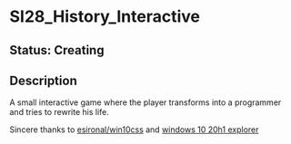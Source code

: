 # SI28_History_Interactive

## Status: Creating

## Description
  A small interactive game where the player transforms into a programmer and tries to rewrite his life.

Sincere thanks to [esironal/win10css](https://github.com/esironal/win10css) and [windows 10 20h1 explorer](https://codepen.io/nathel/pen/WNvvOLp)
